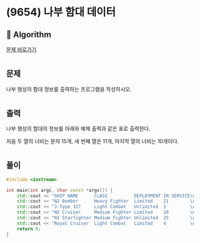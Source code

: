 # (9654) 나부 함대 데이터
## :100: Algorithm
[문제 바로가기](https://www.acmicpc.net/problem/9654)
#
## 문제
나부 행성의 함대 정보를 출력하는 프로그램을 작성하시오.
#
## 출력
나부 행성의 함대의 정보를 아래와 예제 출력과 같은 표로 출력한다.

처음 두 열의 너비는 문자 15개, 세 번째 열은 11개, 마지막 열의 너비는 10개이다.
#
## 풀이

```cpp
#include <iostream>

int main(int argc, char const *argv[]) {
    std::cout << "SHIP NAME      CLASS          DEPLOYMENT IN SERVICE\n";
    std::cout << "N2 Bomber      Heavy Fighter  Limited    21        \n";
    std::cout << "J-Type 327     Light Combat   Unlimited  1         \n";
    std::cout << "NX Cruiser     Medium Fighter Limited    18        \n";
    std::cout << "N1 Starfighter Medium Fighter Unlimited  25        \n";
    std::cout << "Royal Cruiser  Light Combat   Limited    4         \n";
    return 0;
}
```